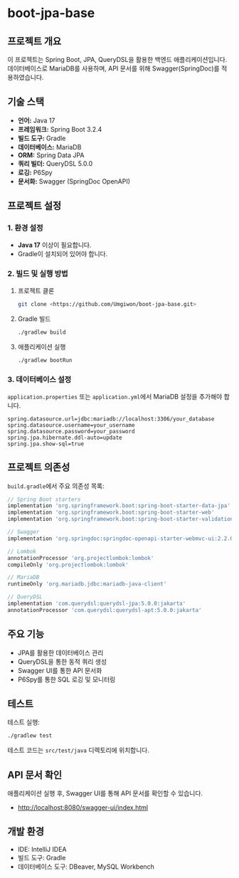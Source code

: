 # boot-jpa-base

## 프로젝트 개요
이 프로젝트는 Spring Boot, JPA, QueryDSL을 활용한 백엔드 애플리케이션입니다. 데이터베이스로 MariaDB를 사용하며, API 문서를 위해 Swagger(SpringDoc)를 적용하였습니다.

## 기술 스택
- **언어:** Java 17
- **프레임워크:** Spring Boot 3.2.4
- **빌드 도구:** Gradle
- **데이터베이스:** MariaDB
- **ORM:** Spring Data JPA
- **쿼리 빌더:** QueryDSL 5.0.0
- **로깅:** P6Spy
- **문서화:** Swagger (SpringDoc OpenAPI)

## 프로젝트 설정

### 1. 환경 설정
- **Java 17** 이상이 필요합니다.
- Gradle이 설치되어 있어야 합니다.

### 2. 빌드 및 실행 방법
1. 프로젝트 클론
   ```bash
   git clone <https://github.com/Umgiwon/boot-jpa-base.git>
   ```

2. Gradle 빌드
   ```bash
   ./gradlew build
   ```

3. 애플리케이션 실행
   ```bash
   ./gradlew bootRun
   ```

### 3. 데이터베이스 설정
`application.properties` 또는 `application.yml`에서 MariaDB 설정을 추가해야 합니다.
```properties
spring.datasource.url=jdbc:mariadb://localhost:3306/your_database
spring.datasource.username=your_username
spring.datasource.password=your_password
spring.jpa.hibernate.ddl-auto=update
spring.jpa.show-sql=true
```

## 프로젝트 의존성
`build.gradle`에서 주요 의존성 목록:

```gradle
// Spring Boot starters
implementation 'org.springframework.boot:spring-boot-starter-data-jpa'
implementation 'org.springframework.boot:spring-boot-starter-web'
implementation 'org.springframework.boot:spring-boot-starter-validation'

// Swagger
implementation 'org.springdoc:springdoc-openapi-starter-webmvc-ui:2.2.0'

// Lombok
annotationProcessor 'org.projectlombok:lombok'
compileOnly 'org.projectlombok:lombok'

// MariaDB
runtimeOnly 'org.mariadb.jdbc:mariadb-java-client'

// QueryDSL
implementation 'com.querydsl:querydsl-jpa:5.0.0:jakarta'
annotationProcessor 'com.querydsl:querydsl-apt:5.0.0:jakarta'
```

## 주요 기능
- JPA를 활용한 데이터베이스 관리
- QueryDSL을 통한 동적 쿼리 생성
- Swagger UI를 통한 API 문서화
- P6Spy를 통한 SQL 로깅 및 모니터링

## 테스트
테스트 실행:
```bash
./gradlew test
```
테스트 코드는 `src/test/java` 디렉토리에 위치합니다.

## API 문서 확인
애플리케이션 실행 후, Swagger UI를 통해 API 문서를 확인할 수 있습니다.
- [http://localhost:8080/swagger-ui/index.html](http://localhost:8080/swagger-ui/index.html)

## 개발 환경
- IDE: IntelliJ IDEA
- 빌드 도구: Gradle
- 데이터베이스 도구: DBeaver, MySQL Workbench
